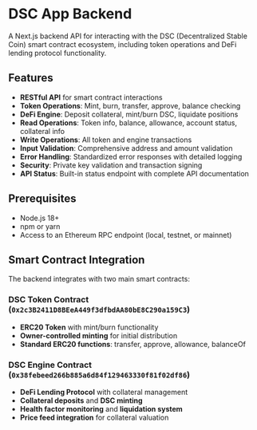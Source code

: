 # DSC App Backend

A Next.js backend API for interacting with the DSC (Decentralized Stable Coin) smart contract ecosystem, including token operations and DeFi lending protocol functionality.

## Features

- **RESTful API** for smart contract interactions
- **Token Operations**: Mint, burn, transfer, approve, balance checking
- **DeFi Engine**: Deposit collateral, mint/burn DSC, liquidate positions
- **Read Operations**: Token info, balance, allowance, account status, collateral info
- **Write Operations**: All token and engine transactions
- **Input Validation**: Comprehensive address and amount validation
- **Error Handling**: Standardized error responses with detailed logging
- **Security**: Private key validation and transaction signing
- **API Status**: Built-in status endpoint with complete API documentation

## Prerequisites

- Node.js 18+ 
- npm or yarn
- Access to an Ethereum RPC endpoint (local, testnet, or mainnet)

## Smart Contract Integration

The backend integrates with two main smart contracts:

### DSC Token Contract (`0x2c3B2411D8BEeA449f3dfbdAA80bE8C290a159C3`)
- **ERC20 Token** with mint/burn functionality
- **Owner-controlled minting** for initial distribution
- **Standard ERC20 functions**: transfer, approve, allowance, balanceOf

### DSC Engine Contract (`0x38febeed266b885a6d84f129463330f81f02df86`)
- **DeFi Lending Protocol** with collateral management
- **Collateral deposits** and **DSC minting**
- **Health factor monitoring** and **liquidation system**
- **Price feed integration** for collateral valuation